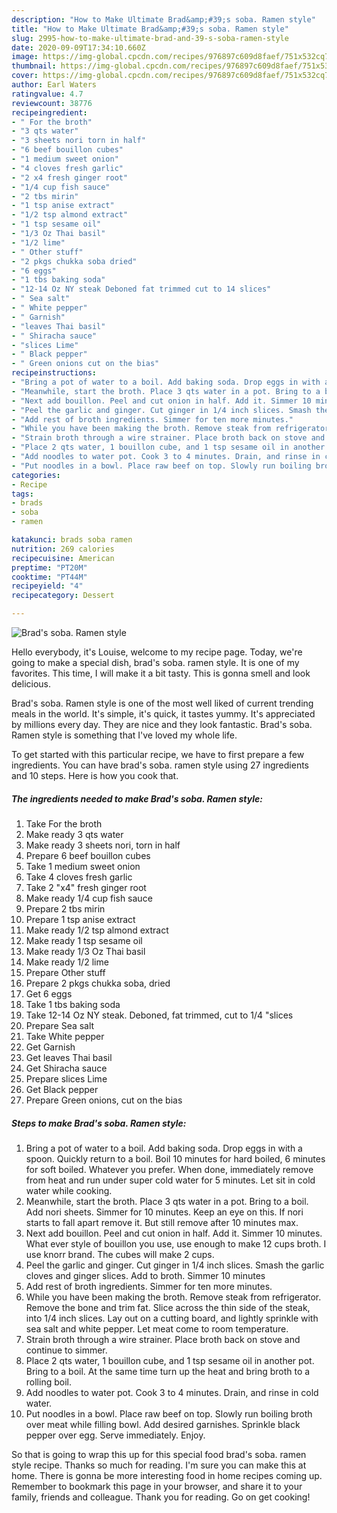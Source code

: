```yaml
---
description: "How to Make Ultimate Brad&amp;#39;s soba. Ramen style"
title: "How to Make Ultimate Brad&amp;#39;s soba. Ramen style"
slug: 2995-how-to-make-ultimate-brad-and-39-s-soba-ramen-style
date: 2020-09-09T17:34:10.660Z
image: https://img-global.cpcdn.com/recipes/976897c609d8faef/751x532cq70/brads-soba-ramen-style-recipe-main-photo.jpg
thumbnail: https://img-global.cpcdn.com/recipes/976897c609d8faef/751x532cq70/brads-soba-ramen-style-recipe-main-photo.jpg
cover: https://img-global.cpcdn.com/recipes/976897c609d8faef/751x532cq70/brads-soba-ramen-style-recipe-main-photo.jpg
author: Earl Waters
ratingvalue: 4.7
reviewcount: 38776
recipeingredient:
- " For the broth"
- "3 qts water"
- "3 sheets nori torn in half"
- "6 beef bouillon cubes"
- "1 medium sweet onion"
- "4 cloves fresh garlic"
- "2 x4 fresh ginger root"
- "1/4 cup fish sauce"
- "2 tbs mirin"
- "1 tsp anise extract"
- "1/2 tsp almond extract"
- "1 tsp sesame oil"
- "1/3 Oz Thai basil"
- "1/2 lime"
- " Other stuff"
- "2 pkgs chukka soba dried"
- "6 eggs"
- "1 tbs baking soda"
- "12-14 Oz NY steak Deboned fat trimmed cut to 14 slices"
- " Sea salt"
- " White pepper"
- " Garnish"
- "leaves Thai basil"
- " Shiracha sauce"
- "slices Lime"
- " Black pepper"
- " Green onions cut on the bias"
recipeinstructions:
- "Bring a pot of water to a boil. Add baking soda. Drop eggs in with a spoon. Quickly return to a boil. Boil 10 minutes for hard boiled, 6 minutes for soft boiled. Whatever you prefer. When done, immediately remove from heat and run under super cold water for 5 minutes. Let sit in cold water while cooking."
- "Meanwhile, start the broth. Place 3 qts water in a pot. Bring to a boil. Add nori sheets. Simmer for 10 minutes. Keep an eye on this. If nori starts to fall apart remove it. But still remove after 10 minutes max."
- "Next add bouillon. Peel and cut onion in half. Add it. Simmer 10 minutes. What ever style of bouillon you use, use enough to make 12 cups broth. I use knorr brand. The cubes will make 2 cups."
- "Peel the garlic and ginger. Cut ginger in 1/4 inch slices. Smash the garlic cloves and ginger slices. Add to broth. Simmer 10 minutes"
- "Add rest of broth ingredients. Simmer for ten more minutes."
- "While you have been making the broth. Remove steak from refrigerator. Remove the bone and trim fat. Slice across the thin side of the steak, into 1/4 inch slices. Lay out on a cutting board, and lightly sprinkle with sea salt and white pepper. Let meat come to room temperature."
- "Strain broth through a wire strainer. Place broth back on stove and continue to simmer."
- "Place 2 qts water, 1 bouillon cube, and 1 tsp sesame oil in another pot. Bring to a boil. At the same time turn up the heat and bring broth to a rolling boil."
- "Add noodles to water pot. Cook 3 to 4 minutes. Drain, and rinse in cold water."
- "Put noodles in a bowl. Place raw beef on top. Slowly run boiling broth over meat while filling bowl. Add desired garnishes. Sprinkle black pepper over egg. Serve immediately. Enjoy."
categories:
- Recipe
tags:
- brads
- soba
- ramen

katakunci: brads soba ramen 
nutrition: 269 calories
recipecuisine: American
preptime: "PT20M"
cooktime: "PT44M"
recipeyield: "4"
recipecategory: Dessert

---
```



![Brad&#39;s soba. Ramen style](https://img-global.cpcdn.com/recipes/976897c609d8faef/751x532cq70/brads-soba-ramen-style-recipe-main-photo.jpg)

Hello everybody, it's Louise, welcome to my recipe page. Today, we're going to make a special dish, brad&#39;s soba. ramen style. It is one of my favorites. This time, I will make it a bit tasty. This is gonna smell and look delicious.



Brad&#39;s soba. Ramen style is one of the most well liked of current trending meals in the world. It's simple, it's quick, it tastes yummy. It's appreciated by millions every day. They are nice and they look fantastic. Brad&#39;s soba. Ramen style is something that I've loved my whole life.


To get started with this particular recipe, we have to first prepare a few ingredients. You can have brad&#39;s soba. ramen style using 27 ingredients and 10 steps. Here is how you cook that.

<!--inarticleads1-->

##### The ingredients needed to make Brad&#39;s soba. Ramen style:

1. Take  For the broth
1. Make ready 3 qts water
1. Make ready 3 sheets nori, torn in half
1. Prepare 6 beef bouillon cubes
1. Take 1 medium sweet onion
1. Take 4 cloves fresh garlic
1. Take 2 &#34;x4&#34; fresh ginger root
1. Make ready 1/4 cup fish sauce
1. Prepare 2 tbs mirin
1. Prepare 1 tsp anise extract
1. Make ready 1/2 tsp almond extract
1. Make ready 1 tsp sesame oil
1. Make ready 1/3 Oz Thai basil
1. Make ready 1/2 lime
1. Prepare  Other stuff
1. Prepare 2 pkgs chukka soba, dried
1. Get 6 eggs
1. Take 1 tbs baking soda
1. Take 12-14 Oz NY steak. Deboned, fat trimmed, cut to 1/4 &#34;slices
1. Prepare  Sea salt
1. Take  White pepper
1. Get  Garnish
1. Get leaves Thai basil
1. Get  Shiracha sauce
1. Prepare slices Lime
1. Get  Black pepper
1. Prepare  Green onions, cut on the bias




<!--inarticleads2-->

##### Steps to make Brad&#39;s soba. Ramen style:

1. Bring a pot of water to a boil. Add baking soda. Drop eggs in with a spoon. Quickly return to a boil. Boil 10 minutes for hard boiled, 6 minutes for soft boiled. Whatever you prefer. When done, immediately remove from heat and run under super cold water for 5 minutes. Let sit in cold water while cooking.
1. Meanwhile, start the broth. Place 3 qts water in a pot. Bring to a boil. Add nori sheets. Simmer for 10 minutes. Keep an eye on this. If nori starts to fall apart remove it. But still remove after 10 minutes max.
1. Next add bouillon. Peel and cut onion in half. Add it. Simmer 10 minutes. What ever style of bouillon you use, use enough to make 12 cups broth. I use knorr brand. The cubes will make 2 cups.
1. Peel the garlic and ginger. Cut ginger in 1/4 inch slices. Smash the garlic cloves and ginger slices. Add to broth. Simmer 10 minutes
1. Add rest of broth ingredients. Simmer for ten more minutes.
1. While you have been making the broth. Remove steak from refrigerator. Remove the bone and trim fat. Slice across the thin side of the steak, into 1/4 inch slices. Lay out on a cutting board, and lightly sprinkle with sea salt and white pepper. Let meat come to room temperature.
1. Strain broth through a wire strainer. Place broth back on stove and continue to simmer.
1. Place 2 qts water, 1 bouillon cube, and 1 tsp sesame oil in another pot. Bring to a boil. At the same time turn up the heat and bring broth to a rolling boil.
1. Add noodles to water pot. Cook 3 to 4 minutes. Drain, and rinse in cold water.
1. Put noodles in a bowl. Place raw beef on top. Slowly run boiling broth over meat while filling bowl. Add desired garnishes. Sprinkle black pepper over egg. Serve immediately. Enjoy.




So that is going to wrap this up for this special food brad&#39;s soba. ramen style recipe. Thanks so much for reading. I'm sure you can make this at home. There is gonna be more interesting food in home recipes coming up. Remember to bookmark this page in your browser, and share it to your family, friends and colleague. Thank you for reading. Go on get cooking!
